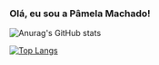 ### Olá, eu sou a Pâmela Machado!

![Anurag's GitHub stats](https://github-readme-stats.vercel.app/api?username=Pamela-WMachado&show_icons=true&theme=tokyonight)

[![Top Langs](https://github-readme-stats.vercel.app/api/top-langs/?username=Pamela-WMachado)](https://github.com/anuraghazra/github-readme-stats)

<!--
**Pamela-WMachado/Pamela-WMAchado** is a ✨ _special_ ✨ repository because its `README.md` (this file) appears on your GitHub profile.

Here are some ideas to get you started:

- 🔭 I’m currently working on ...
- 🌱 I’m currently learning ...
- 👯 I’m looking to collaborate on ...
- 🤔 I’m looking for help with ...
- 💬 Ask me about ...
- 📫 How to reach me: ...
- 😄 Pronouns: ...
- ⚡ Fun fact: ...
-->
